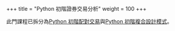 +++
title = "Python 初階證券交易分析"
weight = 100
+++

此門課程已拆分為[Python 初階配對交易](https://www.klwang.tw/courses/ntu-pts-with-python)與[Python 初階複合設計模式](https://www.klwang.tw/courses/ntu-oop-with-python)。